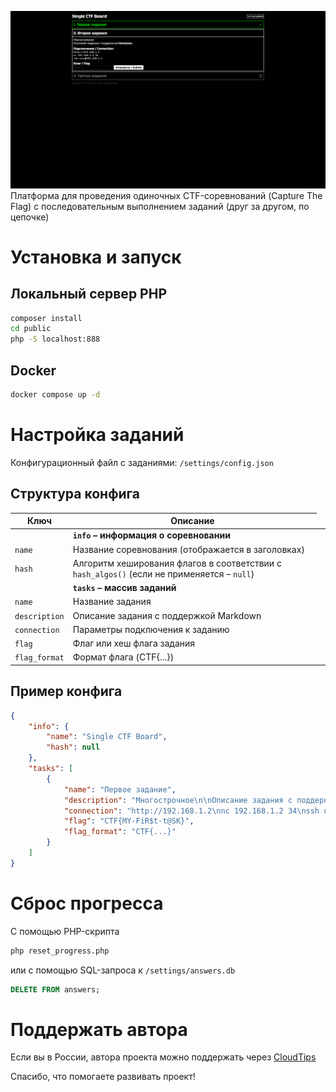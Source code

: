 ![Скриншот](/docs/images/screen_ru.png)
Платформа для проведения одиночных CTF-соревнований (Capture The Flag) с последовательным выполнением заданий (друг за другом, по цепочке)
# Установка и запуск
## Локальный сервер PHP
```bash
composer install
cd public
php -S localhost:888
```
## Docker
```bash
docker compose up -d
```
# Настройка заданий
Конфигурационный файл с заданиями: `/settings/config.json`

## Структура конфига
|Ключ|Описание|
|----|--------|
|<td colspan="2">**`info` – информация о соревновании**</td>|
|`name`|Название соревнования (отображается в заголовках)|
|`hash`|Алгоритм хеширования флагов в соответствии с `hash_algos()` (если не применяется – `null`)|
|<td colspan="2">**`tasks` – массив заданий**</td>|
|`name`|Название задания|
|`description`|Описание задания с поддержкой Markdown|
|`connection`|Параметры подключения к заданию|
|`flag`|Флаг или хеш флага задания|
|`flag_format`|Формат флага (CTF{...})|

## Пример конфига
```json
{
    "info": {
        "name": "Single CTF Board",
        "hash": null
    },
    "tasks": [
        {
            "name": "Первое задание",
            "description": "Многострочное\n\nОписание задания с поддержкой **Markdown**",
            "connection": "http://192.168.1.2\nnc 192.168.1.2 34\nssh user@192.168.1.2",
            "flag": "CTF{MY-FiR$t-t@SK}",
            "flag_format": "CTF{...}"
        }
    ]
}
```
# Сброс прогресса
С помощью PHP-скрипта
```bash
php reset_progress.php
```
или с помощью SQL-запроса к `/settings/answers.db`
```sql
DELETE FROM answers;
```
# Поддержать автора
Если вы в России, автора проекта можно поддержать через [CloudTips](https://pay.cloudtips.ru/p/30831d31)

Спасибо, что помогаете развивать проект!